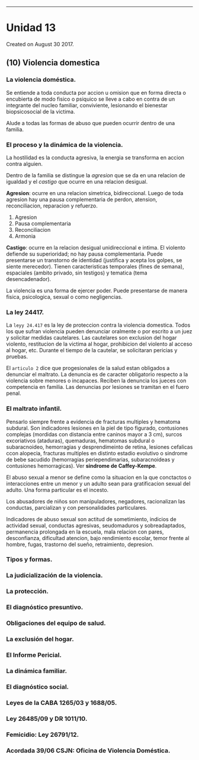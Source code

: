 - - -
# Unidad 13
Created on August 30 2017.

## (10) Violencia domestica

### La violencia doméstica.

Se entiende a toda conducta por accion u omision que en forma directa o encubierta de modo fisico o psiquico se lleve a cabo en contra de un integrante del nucleo familiar, conviviente, lesionando el bienestar biopsicosocial de la victima.

Alude a todas las formas de abuso que pueden ocurrir dentro de una familia.

### El proceso y la dinámica de la violencia.

La hostilidad es la conducta agresiva, la energia se transforma en accion contra alguien.

Dentro de la familia se distingue la *agresion* que se da en una relacion de igualdad y el *castigo* que ocurre en una relacion desigual.

**Agresion**: ocurre en una relacion simetrica, bidireccional. Luego de toda agresion hay una pausa complementaria de perdon, atension, reconciliacion, reparacion y refuerzo.

1. Agresion
2. Pausa complementaria
3. Reconciliacion
4. Armonia

**Castigo**: ocurre en la relacion desigual unidireccional e intima. El violento defiende su superioridad; no hay pausa complementaria. Puede presentarse un transtorno de identidad (justifica y acepta los golpes, se siente merecedor). Tienen caracteristicas temporales (fines de semana), espaciales (ambito privado, sin testigos) y tematica (tema desencadenador).

La violencia es una forma de ejercer poder. Puede presentarse de manera fisica, psicologica, sexual o como negligencias.

### La ley 24417.

La `leyy 24.417` es la ley de proteccion contra la violencia domestica. Todos los que sufran violencia pueden denunciar oralmente o por escrito a un juez y solicitar medidas cautelares. Las cautelares son exclusion del hogar violento, restitucion de la victima al hogar, prohibicion del violento al acceso al hogar, etc. Durante el tiempo de la cautelar, se solicitaran pericias y pruebas.

El `articulo 2` dice que progesionales de la salud estan obligados a denunciar el maltrato. La denuncia es de caracter obligatorio respecto a la violencia sobre menores o incapaces. Reciben la denuncia los jueces con competencia en familia. Las denuncias por lesiones se tramitan en el fuero penal.

### El maltrato infantil.

Pensarlo siempre frente a evidencia de fracturas multiples y hematoma subdural. Son indicadores lesiones en la piel de tipo figurado, contusiones complejas (mordidas con distancia entre caninos mayor a 3 cm), surcos excoriativos (ataduras), quemaduras, hematomas subdural o subaracnoideo, hemorragias y desprendimeinto de retina, lesiones cefalicas ccon alopecia, fracturas multiples en distinto estadio evolutivo o sindrome de bebe sacudido (hemorragias periependimarias, subaracnoideas y contusiones hemorragicas). Ver **sindrome de Caffey-Kempe**.

El abuso sexual a menor se define como la situacion en la que conctactos o interacciones entre un menor y un adulto sean para gratificacion sexual del adulto. Una forma particular es el incesto.

Los abusadores de niños son manipuladores, negadores, racionalizan las conductas, parcializan y con personalidades particulares.

Indicadores de abuso sexual son actitud de sometimiento, indicios de actividad sexual, conductas agresivas, seudomaduros y sobreadaptados, permanencia prolongada en la escuela, mala relacion con pares, desconfianza, dificultad atencion, bajo rendimiento escolar, temor frente al hombre, fugas, trastorno del sueño, retraimiento, depresion.

### Tipos y formas.
### La judicialización de la violencia.
### La protección.
### El diagnóstico presuntivo.
### Obligaciones del equipo de salud.
### La exclusión del hogar.
### El Informe Pericial.
### La dinámica familiar.
### El diagnóstico social.
### Leyes de la CABA 1265/03 y 1688/05.  
### Ley 26485/09 y DR 1011/10.
### Femicidio: Ley 26791/12.
### Acordada 39/06 CSJN: Oficina de Violencia Doméstica.
